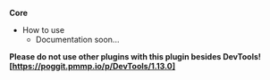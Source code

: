 **Core**
* How to use
  * Documentation soon...
  
**Please do not use other plugins with this plugin besides DevTools![https://poggit.pmmp.io/p/DevTools/1.13.0]**

